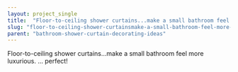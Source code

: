 ```yaml
---
layout: project_single
title:  "Floor-to-ceiling shower curtains...make a small bathroom feel more luxurious. ... perfect!"
slug: "floor-to-ceiling-shower-curtainsmake-a-small-bathroom-feel-more-luxurious-perfect"
parent: "bathroom-shower-curtain-decorating-ideas"
---
```

Floor-to-ceiling shower curtains...make a small bathroom feel more luxurious. ... perfect!